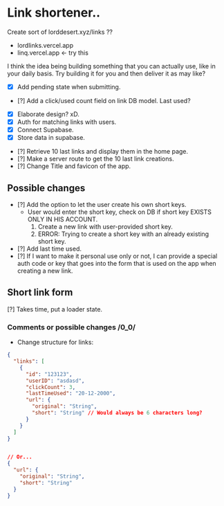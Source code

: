 # Link shortener..

Create sort of lorddesert.xyz/links ??



* lordlinks.vercel.app
* linq.vercel.app <- try this

I think the idea being building something that you can actually use, like in your daily basis. Try building it for you and then deliver it as may like?



- [x] Add pending state when submitting.
- [?] Add a click/used count field on link DB model. Last used?
- [x] Elaborate design? xD.
- [x] Auth for matching links with users.
- [x] Connect Supabase.
- [x] Store data in supabase.
- [?] Retrieve 10 last links and display them in the home page.
- [?] Make a server route to get the 10 last link creations.
- [?] Change Title and favicon of the app.
## Possible changes
- [?] Add the option to let the user create his own short keys.
  * User would enter the short key, check on DB if short key EXISTS ONLY IN HIS ACCOUNT.
    1. Create a new link with user-provided short key.
    2. ERROR: Trying to create a short key with an already existing short key.
- [?] Add last time used.
- [?] If I want to make it personal use only or not, I can provide a special auth code or key that goes into the form that is used on the app when creating a new link.


## Short link form
[?] Takes time, put a loader state.

### Comments or possible changes /0_0/

* Change structure for links:
```JSON
{
  "links": [
    {
      "id": "123123",
      "userID": "asdasd",
      "clickCount": 3,
      "lastTimeUsed": "20-12-2000",
      "url": {
        "original": "String",
        "short": "String" // Would always be 6 characters long?
      }
    }
  ]
}


// Or...
{
  "url": {
    "original": "String",
    "short": "String"
  }
}
```



